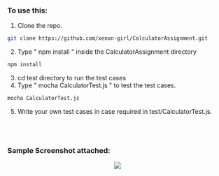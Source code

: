 ### To use this:
1. Clone the repo.
```bash
git clone https://github.com/xenon-girl/CalculatorAssignment.git
```
2. Type " npm install " inside the CalculatorAssignment directory
```bash
npm install
```
3. cd test directory to run the test cases
4. Type " mocha CalculatorTest.js " to test the test cases.
```bash
mocha CalculatorTest.js
```
5. Write your own test cases in case required in test/CalculatorTest.js.


<br>
<br>

### Sample Screenshot attached:

<div align="center">
    <img src="https://user-images.githubusercontent.com/48390770/128763692-6a72ea5c-1a7a-449f-94c8-d9fe513f7918.png"/> <br>
</div>
<br>
